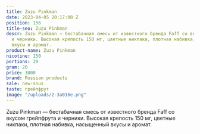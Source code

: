 ```yaml
---
title: Zuzu Pinkman
date: 2023-04-05 20:17:00 Z
position: 156
title-seo: Zuzu Pinkman
descr: Zuzu Pinkman — бестабачная смесь от известного бренда Faff со вкусом грейпфрута
  и черники. Высокая крепость 150 мг, цветные никпаки, плотная набивка, насыщенный
  вкусы и аромат.
product-name: Zuzu Pinkman
nicotine: 150
portions: 20
gram: 20
price: 3000
brand: Russian products
sale: new-snus
taste: грейпфрут
image: "/uploads/2-3a016e.png"
---
```


Zuzu Pinkman — бестабачная смесь от известного бренда Faff со вкусом грейпфрута и черники. Высокая крепость 150 мг, цветные никпаки, плотная набивка, насыщенный вкусы и аромат.